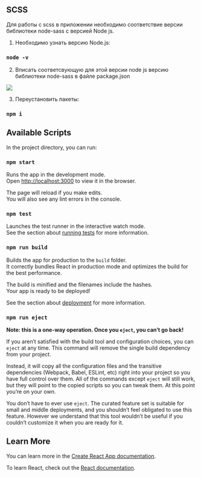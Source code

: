 ## SCSS
Для работы с scss в приложении необходимо соответствие версии библиотеки node-sass c версией Node js.

1. Необходимо узнать версию Node.js:
### `node -v`

2. Вписать соответсвующую для этой версии node js версию библиотеки node-sass в файле package.json
<img src='https://sun9-north.userapi.com/sun9-77/s/v1/ig2/ALXVxh7gnRtKb4N3_0b3g1raln7Fhw0V6WzfmOmoNKojc2IjwFnTReMsnVOzzrew02aWOMAc1v7Q3eFBIkRcjfvs.jpg?size=478x284&quality=96&type=album'>

3. Переустановить пакеты:
### `npm i`

## Available Scripts

In the project directory, you can run:

### `npm start`

Runs the app in the development mode.<br>
Open [http://localhost:3000](http://localhost:3000) to view it in the browser.

The page will reload if you make edits.<br>
You will also see any lint errors in the console.

### `npm test`

Launches the test runner in the interactive watch mode.<br>
See the section about [running tests](https://facebook.github.io/create-react-app/docs/running-tests) for more information.

### `npm run build`

Builds the app for production to the `build` folder.<br>
It correctly bundles React in production mode and optimizes the build for the best performance.

The build is minified and the filenames include the hashes.<br>
Your app is ready to be deployed!

See the section about [deployment](https://facebook.github.io/create-react-app/docs/deployment) for more information.

### `npm run eject`

**Note: this is a one-way operation. Once you `eject`, you can’t go back!**

If you aren’t satisfied with the build tool and configuration choices, you can `eject` at any time. This command will remove the single build dependency from your project.

Instead, it will copy all the configuration files and the transitive dependencies (Webpack, Babel, ESLint, etc) right into your project so you have full control over them. All of the commands except `eject` will still work, but they will point to the copied scripts so you can tweak them. At this point you’re on your own.

You don’t have to ever use `eject`. The curated feature set is suitable for small and middle deployments, and you shouldn’t feel obligated to use this feature. However we understand that this tool wouldn’t be useful if you couldn’t customize it when you are ready for it.

## Learn More

You can learn more in the [Create React App documentation](https://facebook.github.io/create-react-app/docs/getting-started).

To learn React, check out the [React documentation](https://reactjs.org/).
